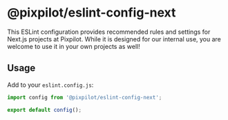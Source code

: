 # @pixpilot/eslint-config-next

This ESLint configuration provides recommended rules and settings for Next.js projects at Pixpilot. While it is designed for our internal use, you are welcome to use it in your own projects as well!

## Usage

Add to your `eslint.config.js`:

```js
import config from '@pixpilot/eslint-config-next';

export default config();
```
